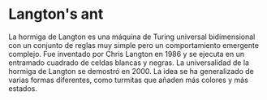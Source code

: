 # Langton's ant
La hormiga de Langton es una máquina de Turing universal bidimensional con un conjunto de reglas muy simple pero un comportamiento emergente complejo. Fue inventado por Chris Langton en 1986 y se ejecuta en un entramado cuadrado de celdas blancas y negras. La universalidad de la hormiga de Langton se demostró en 2000. La idea se ha generalizado de varias formas diferentes, como turmitas que añaden más colores y más estados. 

